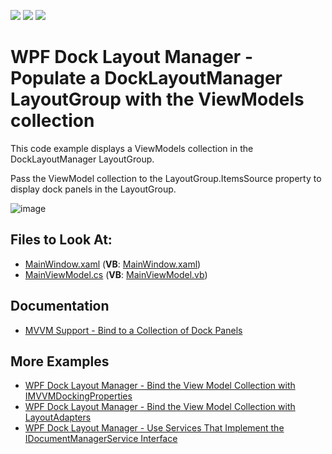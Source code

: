 <!-- default badges list -->
![](https://img.shields.io/endpoint?url=https://codecentral.devexpress.com/api/v1/VersionRange/321962619/20.2.3%2B)
[![](https://img.shields.io/badge/Open_in_DevExpress_Support_Center-FF7200?style=flat-square&logo=DevExpress&logoColor=white)](https://supportcenter.devexpress.com/ticket/details/T958336)
[![](https://img.shields.io/badge/📖_How_to_use_DevExpress_Examples-e9f6fc?style=flat-square)](https://docs.devexpress.com/GeneralInformation/403183)
<!-- default badges end -->

# WPF Dock Layout Manager - Populate a DockLayoutManager LayoutGroup with the ViewModels collection

This code example displays a ViewModels collection in the DockLayoutManager LayoutGroup.

Pass the ViewModel collection to the LayoutGroup.ItemsSource property to display dock panels in the LayoutGroup.

![image](https://user-images.githubusercontent.com/12169834/174017665-c4e15248-461c-40fb-82c6-ae915bdfe757.png)

## Files to Look At:

* [MainWindow.xaml](./CS/MainWindow.xaml) (**VB**: [MainWindow.xaml](./VB/MainWindow.xaml))
* [MainViewModel.cs](./CS/ViewModels/MainViewModel.cs) (**VB**: [MainViewModel.vb](./VB/ViewModels/MainViewModel.vb))

## Documentation

- [MVVM Support - Bind to a Collection of Dock Panels](https://docs.devexpress.com/WPF/11386/#dock-panels-in-layout-group)

## More Examples

- [WPF Dock Layout Manager - Bind the View Model Collection with IMVVMDockingProperties](https://github.com/DevExpress-Examples/wpf-docklayoutmanager-bind-view-model-collection-with-IMVVMDockingProperties)
- [WPF Dock Layout Manager - Bind the View Model Collection with LayoutAdapters](https://github.com/DevExpress-Examples/wpf-docklayoutmanager-bind-view-model-collection-with-layoutadapters)
- [WPF Dock Layout Manager - Use Services That Implement the IDocumentManagerService Interface](https://github.com/DevExpress-Examples/wpf-docklayoutmanager-use-services-that-implement-the-idocumentmanagerservice)
